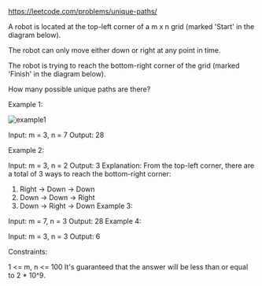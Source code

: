 https://leetcode.com/problems/unique-paths/

A robot is located at the top-left corner of a m x n grid (marked 'Start' in the diagram below).

The robot can only move either down or right at any point in time. 

The robot is trying to reach the bottom-right corner of the grid (marked 'Finish' in the diagram below).

How many possible unique paths are there?

Example 1:

![example1](https://assets.leetcode.com/uploads/2018/10/22/robot_maze.png)

Input: m = 3, n = 7
Output: 28

Example 2:

Input: m = 3, n = 2
Output: 3
Explanation:
From the top-left corner, there are a total of 3 ways to reach the bottom-right corner:
1. Right -> Down -> Down
2. Down -> Down -> Right
3. Down -> Right -> Down
Example 3:

Input: m = 7, n = 3
Output: 28
Example 4:

Input: m = 3, n = 3
Output: 6

Constraints:

1 <= m, n <= 100
It's guaranteed that the answer will be less than or equal to 2 * 10^9.